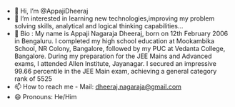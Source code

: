 - 👋 Hi, I’m @AppajiDheeraj
- 👀 I’m interested in learning new technologies,improving my problem solving skills, analytical and logical thinking capabilities...
- 🌱 Bio : My name is Appaji Nagaraja Dheeraj, born on 12th February 2006 in Bengaluru. I completed my high school education at Mookambika School, NR Colony, Bangalore, followed by my PUC at Vedanta College, 
Bangalore. During my preparation for the JEE Mains and Advanced exams, I attended Allen Institute, Jayanagar. I secured an impressive 99.66 percentile in the JEE Main exam, achieving a general category rank of 5525
- 📫 How to reach me -  Mail: dheeraj.nagaraja@gmail.com
- 😄 Pronouns: He/Him

<!---
AppajiDheeraj/AppajiDheeraj is a ✨ special ✨ repository because its `README.md` (this file) appears on your GitHub profile.
You can click the Preview link to take a look at your changes.
--->

